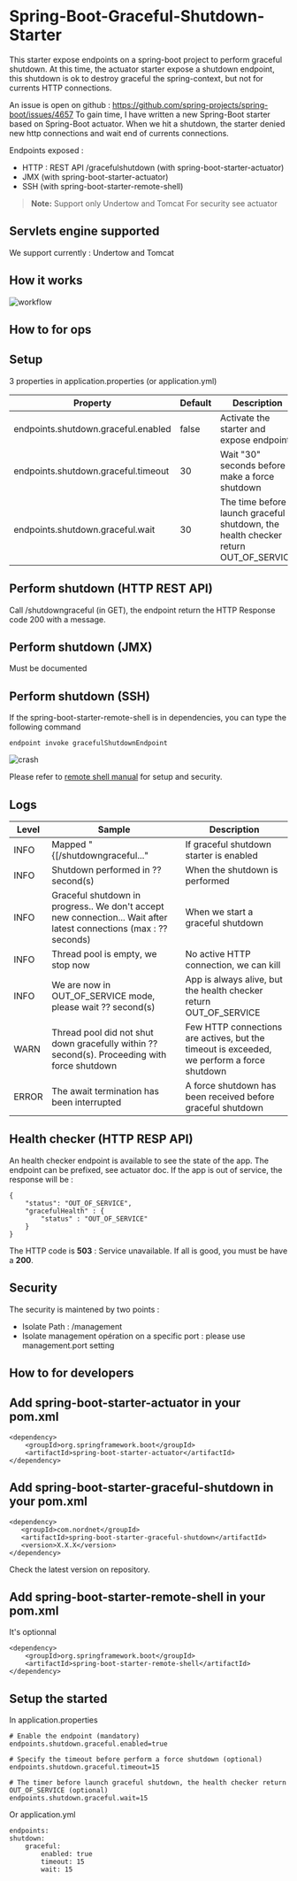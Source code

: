 Spring-Boot-Graceful-Shutdown-Starter
===================


This starter expose endpoints on a spring-boot project to perform graceful shutdown.
At this time, the actuator starter expose a shutdown endpoint, this shutdown is ok to destroy graceful the spring-context, but not for currents HTTP connections.

An issue is open on github : https://github.com/spring-projects/spring-boot/issues/4657
To gain time, I have written a new Spring-Boot starter based on Spring-Boot actuator. When we hit a shutdown, the starter denied new http connections and wait end of currents connections.

Endpoints exposed :
- HTTP : REST API /gracefulshutdown (with spring-boot-starter-actuator)
- JMX (with spring-boot-starter-actuator)
- SSH (with spring-boot-starter-remote-shell)

> **Note:**
> Support only Undertow and Tomcat
> For security see actuator

Servlets engine supported
-------------
We support currently : Undertow and Tomcat

How it works
-------------

![workflow](https://raw.githubusercontent.com/corentin59/spring-boot-graceful-shutdown/master/docs/images/workflow.png)

How to for ops
-------------

Setup
-----
3 properties in application.properties (or application.yml)

| Property  | Default | Description |
| ------------- | ------------- | ------------- |
| endpoints.shutdown.graceful.enabled  | false  | Activate the starter and expose endpoints |
| endpoints.shutdown.graceful.timeout | 30 | Wait "30" seconds before make a force shutdown |
| endpoints.shutdown.graceful.wait| 30 | The time before launch graceful shutdown, the health checker return OUT_OF_SERVICE |

Perform shutdown (HTTP REST API)
-----
Call /shutdowngraceful (in GET), the endpoint return the HTTP Response code 200 with a message.

Perform shutdown (JMX)
-----
Must be documented

Perform shutdown (SSH)
-----
If the spring-boot-starter-remote-shell is in dependencies, you can type the following command

    endpoint invoke gracefulShutdownEndpoint

![crash](https://raw.githubusercontent.com/corentin59/spring-boot-graceful-shutdown/master/docs/images/ssh.png)

Please refer to [remote shell manual](http://docs.spring.io/spring-boot/docs/current/reference/html/production-ready-remote-shell.html) for setup and security.

Logs
-----
| Level | Sample | Description |
| ------------- | ------------- | ------------- |
| INFO | Mapped "{[/shutdowngraceful..." | 	If graceful shutdown starter is enabled |
| INFO | Shutdown performed in ?? second(s) | When the shutdown is performed |
| INFO | Graceful shutdown in progress.. We don't accept new connection... Wait after latest connections (max : ?? seconds) | When we start a graceful shutdown |
| INFO | Thread pool is empty, we stop now | No active HTTP connection, we can kill |
| INFO | We are now in OUT_OF_SERVICE mode, please wait ?? second(s) | App is always alive, but the health checker return OUT_OF_SERVICE |
| WARN | Thread pool did not shut down gracefully within ?? second(s). Proceeding with force shutdown | Few HTTP connections are actives, but the timeout is exceeded, we perform a force shutdown |
| ERROR | The await termination has been interrupted | A force shutdown has been received before graceful shutdown |

Health checker (HTTP RESP API)
-----
An health checker endpoint is available to see the state of the app. The endpoint can be prefixed, see actuator doc. If the app is out of service, the response will be :

    {
	    "status": "OUT_OF_SERVICE",
	    "gracefulHealth" : {
		    "status" : "OUT_OF_SERVICE"
		}
	}
The HTTP code is **503** : Service unavailable. If all is good, you must be have a **200**.

Security
-----
The security is maintened by two points :

 - Isolate Path : /management
 - Isolate management opération on a specific port : please use management.port setting

How to for developers
-------------

Add spring-boot-starter-actuator in your pom.xml
-----

    <dependency>
	    <groupId>org.springframework.boot</groupId>
	    <artifactId>spring-boot-starter-actuator</artifactId>
	</dependency>

Add spring-boot-starter-graceful-shutdown in your pom.xml
-----

    <dependency>
	   <groupId>com.nordnet</groupId>
	   <artifactId>spring-boot-starter-graceful-shutdown</artifactId>
	   <version>X.X.X</version>
	</dependency>
Check the latest version on repository.

Add spring-boot-starter-remote-shell in your pom.xml
-----
It's optionnal

    <dependency>
	    <groupId>org.springframework.boot</groupId>
	    <artifactId>spring-boot-starter-remote-shell</artifactId>
	</dependency>

Setup the started
-----
In application.properties

    # Enable the endpoint (mandatory)
	endpoints.shutdown.graceful.enabled=true
 
	# Specify the timeout before perform a force shutdown (optional)
	endpoints.shutdown.graceful.timeout=15
  
	# The timer before launch graceful shutdown, the health checker return OUT_OF_SERVICE (optional)
	endpoints.shutdown.graceful.wait=15

Or application.yml

    endpoints:
    shutdown:
        graceful:
            enabled: true
            timeout: 15
            wait: 15